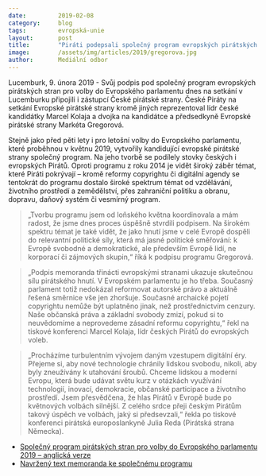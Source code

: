 ```yaml
---
date:         2019-02-08
category:     blog
tags:         evropská-unie
layout:       post
title:        "Piráti podepsali společný program evropských pirátských stran"
image:        /assets/img/articles/2019/gregorova.jpg
author:       Mediální odbor
---
```


Lucemburk, 9. února 2019 - Svůj podpis pod společný program evropských pirátských stran pro volby do Evropského parlamentu dnes na setkání v Lucemburku připojili i zástupcí České pirátské strany. České Piráty na setkání Evropské pirátské strany kromě jiných reprezentoval lídr české kandidátky Marcel Kolaja a dvojka na kandidátce a předsedkyně Evropské pirátské strany Markéta Gregorová. 

Stejně jako před pěti lety i pro letošní volby do Evropského parlamentu, které proběhnou v květnu 2019, vytvořily kandidující evropské pirátské strany společný program. Na jeho tvorbě se podílely stovky českých i evropských Pirátů. Oproti programu z roku 2014 je vidět široký záběr témat, které Piráti pokrývají – kromě reformy copyrightu či digitální agendy se tentokrát do programu dostalo široké spektrum témat od vzdělávání, životního prostředí a zemědělství, přes zahraniční politiku a obranu, dopravu, daňový systém či vesmírný program.

> „Tvorbu programu jsem od loňského května koordinovala a mám radost, že jsme dnes proces úspěšně stvrdili podpisem. Na širokém spektru témat je také vidět, že jako hnutí jsme v celé Evropě dospěli do relevantní politické síly, která má jasné politické směřování: k Evropě svobodné a demokratické, ale především Evropě lidí, ne korporací či zájmových skupin,“ říká k podpisu programu Gregorová.

> „Podpis memoranda třinácti evropskými stranami ukazuje skutečnou sílu pirátského hnutí. V Evropském parlamentu je ho třeba. Současný parlament totiž nedokázal reformovat autorské právo a aktuálně řešená směrnice vše jen zhoršuje. Současné archaické pojetí copyrightu nemůže být uplatněno jinak, než prostřednictvím cenzury. Naše občanská práva a základní svobody zmizí, pokud si to neuvědomíme a neprovedeme zásadní reformu copyrightu,“ řekl na tiskové konferenci Marcel Kolaja, lídr českých Pirátů do evropských voleb. 

> „Procházíme turbulentním vývojem daným vzestupem digitální éry. Přejeme si, aby nové technologie chránily lidskou svobodu, nikoli, aby byly zneužívány k utahování šroubů. Chceme lidskou a moderní Evropu, která bude udávat světu kurz v otázkách využívání technologií, inovací, demokracie, občanské participace a životního prostředí. Jsem přesvědčena, že hlas Pirátů v Evropě bude po květnových volbách silnější. Z celého srdce přeji českým Pirátům takový úspěch ve volbách, jaký si předsevzali,“ řekla po tiskové konferenci pirátská europoslankyně Julia Reda (Pirátská strana Německa).  

* [Společný program pirátských stran pro volby do Evropského parlamentu 2019 – anglická verze](https://wiki.ppeu.net/doku.php?id=programme%3Aceep2019)
* [Navržený text memoranda ke společnému programu](http://pirati.cz/assets/pdf/memorandum.pdf)
